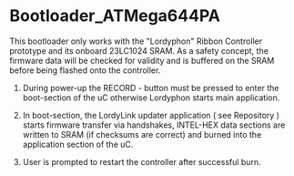 # Bootloader_ATMega644PA

This bootloader only works with the "Lordyphon" Ribbon Controller prototype and its onboard 23LC1024 SRAM.
As a safety concept, the firmware data will be checked for validity and is buffered on the SRAM before being flashed onto the controller.

1. During power-up the RECORD - button must be pressed to enter the boot-section of the uC otherwise Lordyphon starts main application.

2. In boot-section, the LordyLink updater application ( see Repository ) starts firmware transfer via handshakes, 
   INTEL-HEX data sections are written to SRAM (if checksums are correct)
   and burned into the application section of the uC.

3. User is prompted to restart the controller after successful burn.
